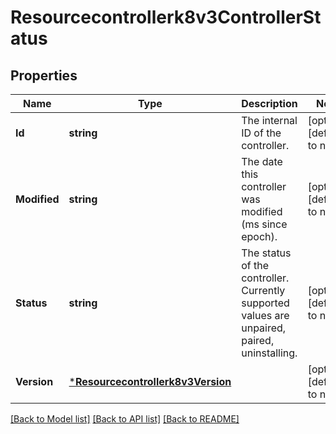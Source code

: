 # Resourcecontrollerk8v3ControllerStatus

## Properties
Name | Type | Description | Notes
------------ | ------------- | ------------- | -------------
**Id** | **string** | The internal ID of the controller. | [optional] [default to null]
**Modified** | **string** | The date this controller was modified (ms since epoch). | [optional] [default to null]
**Status** | **string** | The status of the controller. Currently supported values are unpaired, paired, uninstalling. | [optional] [default to null]
**Version** | [***Resourcecontrollerk8v3Version**](resourcecontrollerk8v3Version.md) |  | [optional] [default to null]

[[Back to Model list]](../README.md#documentation-for-models) [[Back to API list]](../README.md#documentation-for-api-endpoints) [[Back to README]](../README.md)

